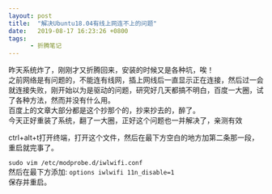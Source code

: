 ```yaml
---
layout: post
title:  "解决Ubuntu18.04有线上网连不上的问题"
date:   2019-08-17 16:23:26 +0800
tags:
      - 折腾笔记
---
```


昨天系统炸了，刚刚才又折腾回来，安装的时候又是各种坑，唉！  
之前网络是有问题的，不能连有线网，插上网线后一直显示正在连接，然后过一会就连接失败，刚开始以为是驱动的问题，研究好几天都搞不明白，百度一大圈，试了各种方法，然而并没有什么用。  
百度上的文章大部分都是这个抄那个的，抄来抄去的，醉了。  
今天正好重装了系统，翻了一大圈，正好这个问题也一并解决了，亲测有效  

ctrl+alt+t打开终端，打开这个文件，然后在最下方空白的地方加第二条那一段，重启就完事了。  

```sudo vim /etc/modprobe.d/iwlwifi.conf```  
然后在最下方添加: ```options iwlwifi 11n_disable=1```  
保存并重启。
